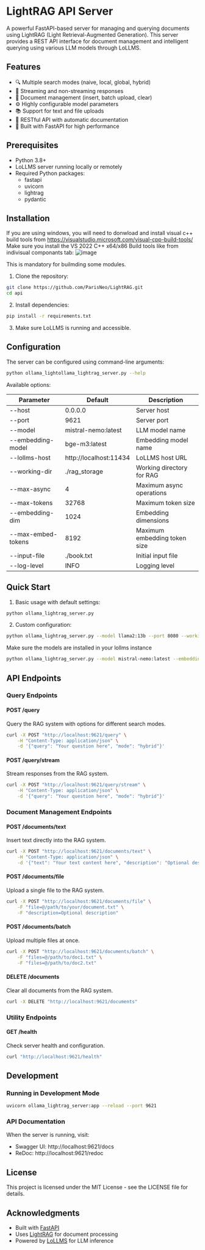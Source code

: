 # LightRAG API Server

A powerful FastAPI-based server for managing and querying documents using LightRAG (Light Retrieval-Augmented Generation). This server provides a REST API interface for document management and intelligent querying using various LLM models through LoLLMS.

## Features

- 🔍 Multiple search modes (naive, local, global, hybrid)
- 📡 Streaming and non-streaming responses
- 📝 Document management (insert, batch upload, clear)
- ⚙️ Highly configurable model parameters
- 📚 Support for text and file uploads
- 🔧 RESTful API with automatic documentation
- 🚀 Built with FastAPI for high performance

## Prerequisites

- Python 3.8+
- LoLLMS server running locally or remotely
- Required Python packages:
  - fastapi
  - uvicorn
  - lightrag
  - pydantic

## Installation
If you are using windows, you will need to donwload and install visual c++ build tools from [https://visualstudio.microsoft.com/visual-cpp-build-tools/ ](https://visualstudio.microsoft.com/visual-cpp-build-tools/)
Make sure you install the VS 2022 C++ x64/x86 Build tools like from indivisual componants tab:
![image](https://github.com/user-attachments/assets/3723e15b-0a2c-42ed-aebf-e595a9f9c946)

This is mandatory for builmding some modules.

1. Clone the repository:
```bash
git clone https://github.com/ParisNeo/LightRAG.git
cd api
```

2. Install dependencies:
```bash
pip install -r requirements.txt
```

3. Make sure LoLLMS is running and accessible.

## Configuration

The server can be configured using command-line arguments:

```bash
python ollama_lightollama_lightrag_server.py --help
```

Available options:

| Parameter | Default | Description |
|-----------|---------|-------------|
| --host | 0.0.0.0 | Server host |
| --port | 9621 | Server port |
| --model | mistral-nemo:latest | LLM model name |
| --embedding-model | bge-m3:latest | Embedding model name |
| --lollms-host | http://localhost:11434 | LoLLMS host URL |
| --working-dir | ./rag_storage | Working directory for RAG |
| --max-async | 4 | Maximum async operations |
| --max-tokens | 32768 | Maximum token size |
| --embedding-dim | 1024 | Embedding dimensions |
| --max-embed-tokens | 8192 | Maximum embedding token size |
| --input-file | ./book.txt | Initial input file |
| --log-level | INFO | Logging level |

## Quick Start

1. Basic usage with default settings:
```bash
python ollama_lightrag_server.py
```

2. Custom configuration:
```bash
python ollama_lightrag_server.py --model llama2:13b --port 8080 --working-dir ./custom_rag
```

Make sure the models are installed in your lollms instance
```bash
python ollama_lightrag_server.py --model mistral-nemo:latest --embedding-model bge-m3  --embedding-dim 1024
```

## API Endpoints

### Query Endpoints

#### POST /query
Query the RAG system with options for different search modes.

```bash
curl -X POST "http://localhost:9621/query" \
    -H "Content-Type: application/json" \
    -d '{"query": "Your question here", "mode": "hybrid"}'
```

#### POST /query/stream
Stream responses from the RAG system.

```bash
curl -X POST "http://localhost:9621/query/stream" \
    -H "Content-Type: application/json" \
    -d '{"query": "Your question here", "mode": "hybrid"}'
```

### Document Management Endpoints

#### POST /documents/text
Insert text directly into the RAG system.

```bash
curl -X POST "http://localhost:9621/documents/text" \
    -H "Content-Type: application/json" \
    -d '{"text": "Your text content here", "description": "Optional description"}'
```

#### POST /documents/file
Upload a single file to the RAG system.

```bash
curl -X POST "http://localhost:9621/documents/file" \
    -F "file=@/path/to/your/document.txt" \
    -F "description=Optional description"
```

#### POST /documents/batch
Upload multiple files at once.

```bash
curl -X POST "http://localhost:9621/documents/batch" \
    -F "files=@/path/to/doc1.txt" \
    -F "files=@/path/to/doc2.txt"
```

#### DELETE /documents
Clear all documents from the RAG system.

```bash
curl -X DELETE "http://localhost:9621/documents"
```

### Utility Endpoints

#### GET /health
Check server health and configuration.

```bash
curl "http://localhost:9621/health"
```

## Development

### Running in Development Mode

```bash
uvicorn ollama_lightrag_server:app --reload --port 9621
```

### API Documentation

When the server is running, visit:
- Swagger UI: http://localhost:9621/docs
- ReDoc: http://localhost:9621/redoc


## License

This project is licensed under the MIT License - see the LICENSE file for details.

## Acknowledgments

- Built with [FastAPI](https://fastapi.tiangolo.com/)
- Uses [LightRAG](https://github.com/HKUDS/LightRAG) for document processing
- Powered by [LoLLMS](https://lollms.ai/) for LLM inference
